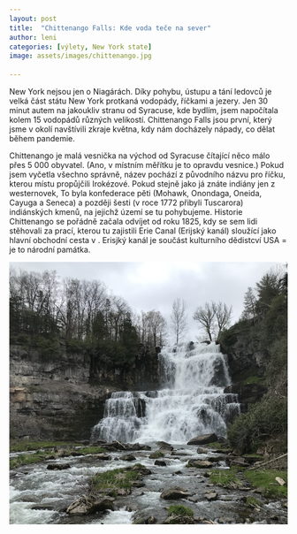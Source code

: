 ```yaml
---
layout: post
title:  "Chittenango Falls: Kde voda teče na sever"
author: leni
categories: [výlety, New York state]
image: assets/images/chittenango.jpg

---
```


New York nejsou jen o Niagárách. Díky pohybu, ústupu a tání ledovců je velká část státu New York protkaná vodopády, říčkami a jezery. Jen 30 minut autem na jakoukliv stranu od Syracuse, kde bydlím, jsem napočítala kolem 15 vodopádů různých velikostí. Chittenango Falls jsou první, který jsme v okolí navštívili zkraje května, kdy nám docházely nápady, co dělat během pandemie.

Chittenango je malá vesnička na východ od Syracuse čítající něco málo přes 5 000 obyvatel. (Ano, v místním měřítku je to opravdu vesnice.) Pokud jsem vyčetla všechno správně, název pochází z původního názvu pro říčku, kterou místu propůjčili Irokézové. Pokud stejně jako já znáte indiány jen z westernovek, To byla konfederace pěti (Mohawk, Onondaga, Oneida, Cayuga a Seneca) a později šesti (v roce 1772 přibyli Tuscarora) indiánských kmenů, na jejichž území se tu pohybujeme. Historie Chittenango se pořádně začala odvíjet od roku 1825, kdy se sem lidi stěhovali za prací, kterou tu zajistili Erie Canal (Erijský kanál) sloužící jako hlavní obchodní cesta v . Erisjký kanál je součást kulturního dědistcví USA = je to národní památka.

<img src="/assets/images/chittenango.png">
